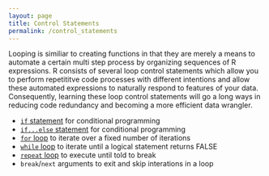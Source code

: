 ```yaml
---
layout: page
title: Control Statements
permalink: /control_statements
---
```


Looping is similiar to creating functions in that they are merely a means to automate a certain multi step process by organizing sequences of R expressions. R consists of several loop control statements which allow you to perform repetititve code processes with different intentions and allow these automated expressions to naturally respond to features of your data. Consequently, learning these loop control statements will go a long ways in reducing code redundancy and becoming a more efficient data wrangler.

- [`if` statement](http://uc-r.github.io/if_statement) for conditional programming
- [`if...else` statement](http://uc-r.github.io/ifelse_statement) for conditional programming
- [`for` loop](http://uc-r.github.io/for_loop) to iterate over a fixed number of iterations
- [`while` loop](http://uc-r.github.io/while_loop) to iterate until a logical statement returns FALSE
- [`repeat` loop](http://uc-r.github.io/repeat_loop) to execute until told to break
- `break`/`next` arguments to exit and skip interations in a loop

